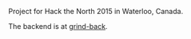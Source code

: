 Project for Hack the North 2015 in Waterloo, Canada.

The backend is at [grind-back](github.com/udeyrishi/grind-back).